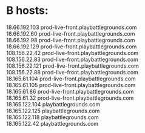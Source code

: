 # В hosts:

18.66.192.103 prod-live-front.playbattlegrounds.com<br />
18.66.192.60 prod-live-front.playbattlegrounds.com<br />
18.66.192.98 prod-live-front.playbattlegrounds.com<br />
18.66.192.129 prod-live-front.playbattlegrounds.com<br />
108.156.22.42 prod-live-front.playbattlegrounds.com<br />
108.156.22.83 prod-live-front.playbattlegrounds.com<br />
108.156.22.121 prod-live-front.playbattlegrounds.com<br />
108.156.22.88 prod-live-front.playbattlegrounds.com<br />
18.165.61.104 prod-live-front.playbattlegrounds.com<br />
18.165.61.105 prod-live-front.playbattlegrounds.com<br />
18.165.61.86 prod-live-front.playbattlegrounds.com<br />
18.165.61.32 prod-live-front.playbattlegrounds.com<br />
18.165.122.104 playbattlegrounds.com<br />
18.165.122.125 playbattlegrounds.com<br />
18.165.122.118 playbattlegrounds.com<br />
18.165.122.42 playbattlegrounds.com<br />
